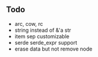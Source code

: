 ## Todo

- arc<str>, cow, rc
- string instead of &'a str
- item sep customizable
- serde serde_expr support
- erase data but not remove node